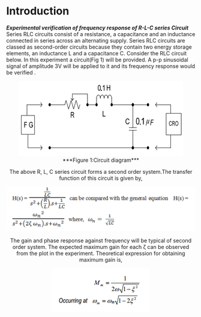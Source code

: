 # Introduction

***Experimental verification of frequency response of R-L-C series Circuit*** Series RLC circuits consist of a resistance, a capacitance and an inductance connected in series across an alternating supply. Series RLC circuits are classed as second-order circuits because they contain two energy storage elements, an inductance L and a capacitance C. Consider the RLC circuit below. In this experiment a circuit(Fig 1) will be provided. A p-p sinusoidal signal of amplitude 3V will be applied to it and its frequency response would be verified .
<div align="center">
<img src="images/Mainckt.png" />
  ***Figure 1:Circuit diagram***

The above R, L, C series circuit forms a second order system.The transfer function of this circuit is given by,
  <div align="center">
<img src="images/hpf.png" />

The gain and phase response against frequency will be typical of second order system. The expected maximum gain for each ζ can be observed from the plot in the experiment. Theoretical expression for obtaining maximum gain is,


<div align="center">
<img src="images/mgf.png" />


</div>

